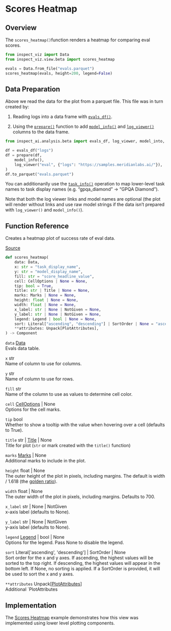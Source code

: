 # Scores Heatmap


## Overview

The `scores_heatmap()`function renders a heatmap for comparing eval
scores.

``` python
from inspect_viz import Data
from inspect_viz.view.beta import scores_heatmap

evals = Data.from_file("evals.parquet")
scores_heatmap(evals, height=200, legend=False)
```

## Data Preparation

Above we read the data for the plot from a parquet file. This file was
in turn created by:

1.  Reading logs into a data frame with
    [`evals_df()`](https://inspect.aisi.org.uk/reference/inspect_ai.analysis.html#evals_df).

2.  Using the
    [`prepare()`](https://inspect.aisi.org.uk/reference/inspect_ai.analysis.html#prepare)
    function to add
    [`model_info()`](https://inspect.aisi.org.uk/reference/inspect_ai.analysis.html#model_info)
    and
    [`log_viewer()`](https://inspect.aisi.org.uk/reference/inspect_ai.analysis.html#model_info)
    columns to the data frame.

``` python
from inspect_ai.analysis.beta import evals_df, log_viewer, model_into, prepare

df = evals_df("logs")
df = prepare(df, 
    model_info(),
    log_viewer("eval", {"logs": "https://samples.meridianlabs.ai/"}),
)
df.to_parquet("evals.parquet")
```

You can additionanlly use the
[`task_info()`](https://inspect.aisi.org.uk/reference/inspect_ai.analysis.html#task_info)
operation to map lower-level task names to task display names
(e.g. “gpqa_diamond” -\> “GPQA Diamond”).

Note that both the log viewer links and model names are optional (the
plot will render without links and use raw model strings if the data
isn’t prepared with `log_viewer()` and `model_info()`).

## Function Reference

Creates a heatmap plot of success rate of eval data.

[Source](https://github.com/meridianlabs-ai/inspect_viz/blob/5f8862d2d1480ad43623482c450a1dcbce2bbdf5/src/inspect_viz/view/beta/_scores_heatmap.py#L33)

``` python
def scores_heatmap(
    data: Data,
    x: str = "task_display_name",
    y: str = "model_display_name",
    fill: str = "score_headline_value",
    cell: CellOptions | None = None,
    tip: bool = True,
    title: str | Title | None = None,
    marks: Marks | None = None,
    height: float | None = None,
    width: float | None = None,
    x_label: str | None | NotGiven = None,
    y_label: str | None | NotGiven = None,
    legend: Legend | bool | None = None,
    sort: Literal["ascending", "descending"] | SortOrder | None = "ascending",
    **attributes: Unpack[PlotAttributes],
) -> Component
```

`data` [Data](reference/inspect_viz.qmd#data)  
Evals data table.

`x` str  
Name of column to use for columns.

`y` str  
Name of column to use for rows.

`fill` str  
Name of the column to use as values to determine cell color.

`cell` [CellOptions](reference/inspect_viz.view.qmd#celloptions) \| None  
Options for the cell marks.

`tip` bool  
Whether to show a tooltip with the value when hovering over a cell
(defaults to True).

`title` str \| [Title](reference/inspect_viz.mark.qmd#title) \| None  
Title for plot (`str` or mark created with the `title()` function)

`marks` [Marks](reference/inspect_viz.mark.qmd#marks) \| None  
Additional marks to include in the plot.

`height` float \| None  
The outer height of the plot in pixels, including margins. The default
is width / 1.618 (the [golden
ratio](https://en.wikipedia.org/wiki/Golden_ratio)).

`width` float \| None  
The outer width of the plot in pixels, including margins. Defaults to
700.

`x_label` str \| None \| NotGiven  
x-axis label (defaults to None).

`y_label` str \| None \| NotGiven  
y-axis label (defaults to None).

`legend` [Legend](reference/inspect_viz.plot.qmd#legend) \| bool \| None  
Options for the legend. Pass None to disable the legend.

`sort` Literal\['ascending', 'descending'\] \| SortOrder \| None  
Sort order for the x and y axes. If ascending, the highest values will
be sorted to the top right. If descending, the highest values will
appear in the bottom left. If None, no sorting is applied. If a
SortOrder is provided, it will be used to sort the x and y axes.

`**attributes` Unpack\[[PlotAttributes](reference/inspect_viz.plot.qmd#plotattributes)\]  
Additional \`PlotAttributes

## Implementation

The [Scores Heatmap](examples/inspect/scores-heatmap/index.qmd) example
demonstrates how this view was implemented using lower level plotting
components.
